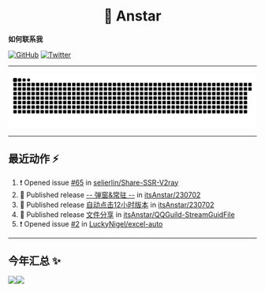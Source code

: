 <h1 align="center"> 👋   Anstar</h1>


**如何联系我**

[![GitHub](https://img.shields.io/badge/%40itsAnstar-4F4F4F???style=for-the-badge&logo=github&logoColor=FFFFFF&labelColor=000000)](https://github.com/itsAnstar/)
[![Twitter](https://img.shields.io/badge/%40itsAnstar-00BBFF???style=for-the-badge&logo=twitter&logoColor=FFFFFF&labelColor=00aaee)](https://twitter.com/itsAnstar)

---

<picture>
  <source media="(prefers-color-scheme: dark)" srcset="https://raw.githubusercontent.com/itsanstar/itsanstar/output/github-contribution-grid-snake-dark.svg">
  <source media="(prefers-color-scheme: light)" srcset="https://raw.githubusercontent.com/itsanstar/itsanstar/output/github-contribution-grid-snake.svg">
  <img alt="github contribution grid snake animation" src="https://raw.githubusercontent.com/itsanstar/itsanstar/output/github-contribution-grid-snake.svg">
</picture>


---

## 最近动作 :zap: 

<!--START_SECTION:activity-->
1. ❗ Opened issue [#65](https://github.com/selierlin/Share-SSR-V2ray/issues/65) in [selierlin/Share-SSR-V2ray](https://github.com/selierlin/Share-SSR-V2ray)
2. 🚀 Published release [-- 弹窗&常驻 --](https://github.com/itsAnstar/230702/releases/tag/publish) in [itsAnstar/230702](https://github.com/itsAnstar/230702)
3. 🚀 Published release [自动点击12小时版本](https://github.com/itsAnstar/230702/releases/tag/AutomaticClick-12Hour) in [itsAnstar/230702](https://github.com/itsAnstar/230702)
4. 🚀 Published release [文件分享](https://github.com/itsAnstar/QQGuild-StreamGuidFile/releases/tag/Public) in [itsAnstar/QQGuild-StreamGuidFile](https://github.com/itsAnstar/QQGuild-StreamGuidFile)
5. ❗ Opened issue [#2](https://github.com/LuckyNigel/excel-auto/issues/2) in [LuckyNigel/excel-auto](https://github.com/LuckyNigel/excel-auto)
<!--END_SECTION:activity-->

---


## 今年汇总 ✨

<img align="" height="137px" src="https://github-readme-stats.vercel.app/api?username=itsanstar&hide_title=true&hide_border=true&show_icons=true&include_all_commits=true&line_height=21&bg_color=0,EC6C6C,FFD479,FFFC79,73FA79&theme=graywhite&locale=cn" /><img align="" height="137px" src="https://github-readme-stats.vercel.app/api/top-langs/?username=itsanstar&hide_title=true&hide_border=true&layout=compact&bg_color=0,73FA79,73FDFF,D783FF&theme=graywhite&locale=cn" />
